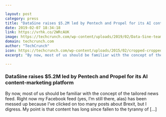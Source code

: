 ```yaml
---

layout: post
category: press
title: "DataSine raises $5.2M led by Pentech and Propel for its AI content-marketing platform"
date: 2019-02-07 18:34:18
link: https://vrhk.co/2WRcAUK
image: https://techcrunch.com/wp-content/uploads/2019/02/Data-Sine-team.jpg?w=588
domain: techcrunch.com
author: "TechCrunch"
icon: https://techcrunch.com/wp-content/uploads/2015/02/cropped-cropped-favicon-gradient.png?w=180
excerpt: "By now, most of us should be familiar with the concept of the tailored news feed. Right now my Facebook feed (yes, I’m still there, alas) has been messed up because I’ve clicked on too many posts about Brexit, but I digress. My point is that content has long since fallen to the tyranny of […]"

---
```


### DataSine raises $5.2M led by Pentech and Propel for its AI content-marketing platform

By now, most of us should be familiar with the concept of the tailored news feed. Right now my Facebook feed (yes, I’m still there, alas) has been messed up because I’ve clicked on too many posts about Brexit, but I digress. My point is that content has long since fallen to the tyranny of […]